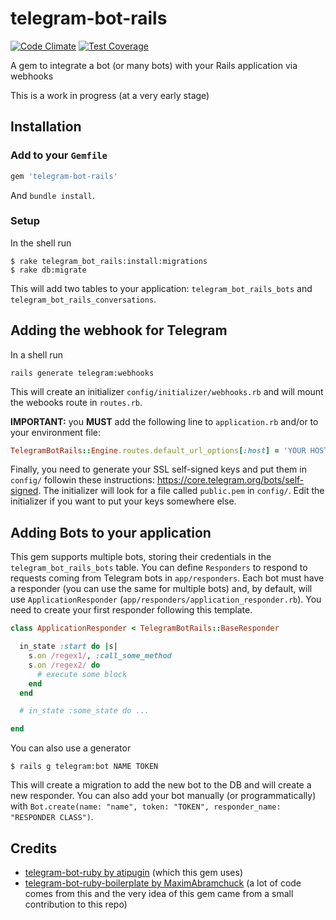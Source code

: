 # telegram-bot-rails

[![Code Climate](https://codeclimate.com/github/aaronsama/telegram-bot-rails/badges/gpa.svg)](https://codeclimate.com/github/aaronsama/telegram-bot-rails) [![Test Coverage](https://codeclimate.com/github/aaronsama/telegram-bot-rails/badges/coverage.svg)](https://codeclimate.com/github/aaronsama/telegram-bot-rails/coverage)

A gem to integrate a bot (or many bots) with your Rails application via webhooks

This is a work in progress (at a very early stage)

## Installation

### Add to your `Gemfile`

```ruby
gem 'telegram-bot-rails'
```

And `bundle install`.

### Setup

In the shell run

```
$ rake telegram_bot_rails:install:migrations
$ rake db:migrate
```

This will add two tables to your application: `telegram_bot_rails_bots` and `telegram_bot_rails_conversations`.

## Adding the webhook for Telegram

In a shell run

```
rails generate telegram:webhooks
```

This will create an initializer `config/initializer/webhooks.rb` and will mount the webooks route in `routes.rb`.

**IMPORTANT:** you **MUST** add the following line to `application.rb` and/or to your environment file:

```ruby
TelegramBotRails::Engine.routes.default_url_options[:host] = 'YOUR HOST'
```

Finally, you need to generate your SSL self-signed keys and put them in `config/` followin these instructions: https://core.telegram.org/bots/self-signed. The initializer will look for a file called `public.pem` in `config/`. Edit the initializer if you want to put your keys somewhere else.

## Adding Bots to your application

This gem supports multiple bots, storing their credentials in the `telegram_bot_rails_bots` table. You can define `Responders` to respond to requests coming from Telegram bots in `app/responders`. Each bot must have a responder (you can use the same for multiple bots) and, by default, will use `ApplicationResponder` (`app/responders/application_responder.rb`). You need to create your first responder following this template.

```ruby
class ApplicationResponder < TelegramBotRails::BaseResponder

  in_state :start do |s|
    s.on /regex1/, :call_some_method
    s.on /regex2/ do
      # execute some block
    end
  end

  # in_state :some_state do ...

end
```

You can also use a generator

```
$ rails g telegram:bot NAME TOKEN
```

This will create a migration to add the new bot to the DB and will create a new responder. You can also add your bot manually (or programmatically) with `Bot.create(name: "name", token: "TOKEN", responder_name: "RESPONDER CLASS")`.

## Credits

* [telegram-bot-ruby by atipugin](https://github.com/atipugin/telegram-bot-ruby) (which this gem uses)
* [telegram-bot-ruby-boilerplate by MaximAbramchuck](https://github.com/MaximAbramchuck/ruby-telegram-bot-starter-kit) (a lot of code comes from this and the very idea of this gem came from a small contribution to this repo)
